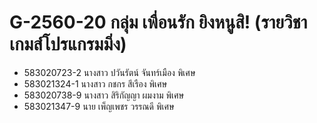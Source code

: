 # G-2560-20 กลุ่ม เพื่อนรัก ยิงหนูสิ! (รายวิชาเกมส์โปรแกรมมิ่ง)
+ 583020723-2 นางสาว ปวันรัตน์ จันทร์เมือง  พิเศษ
+ 583021324-1 นางสาว กชกร สีเรือง  พิเศษ
+ 583020738-9 นางสาว สิริกัญญา ผมงาม  พิเศษ
+ 583021347-9 นาย เพ็ญเพชร วรรณดี  พิเศษ
